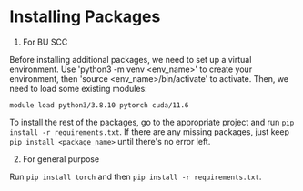 # Installing Packages
1. For BU SCC
   
Before installing additional packages, we need to set up a virtual environment. Use 'python3 -m venv <env_name>' to create your environment, then 'source <env_name>/bin/activate' to activate.
Then, we need to load some existing modules:
```python3
module load python3/3.8.10 pytorch cuda/11.6
```
To install the rest of the packages, go to the appropriate project and run `pip install -r requirements.txt`. If there are any missing packages, just keep `pip install <package_name>` until there's no error left. 

2. For general purpose
   
Run `pip install torch` and then `pip install -r requirements.txt`.
